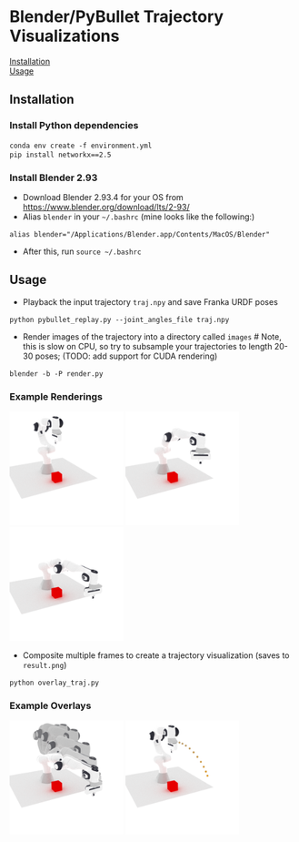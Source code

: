 # Blender/PyBullet Trajectory Visualizations

[Installation](#install)<br />
[Usage](#usage)<br />

<a name="install"></a>
## Installation
### Install Python dependencies
```
conda env create -f environment.yml
pip install networkx==2.5
```

### Install Blender 2.93
* Download Blender 2.93.4 for your OS from https://www.blender.org/download/lts/2-93/
* Alias `blender` in your `~/.bashrc` (mine looks like the following:)
```
alias blender="/Applications/Blender.app/Contents/MacOS/Blender"
```
* After this, run `source ~/.bashrc`


<a name="usage"></a>
## Usage
* Playback the input trajectory `traj.npy` and save Franka URDF poses
```
python pybullet_replay.py --joint_angles_file traj.npy
```
* Render images of the trajectory into a directory called `images` # Note, this is slow on CPU, so try to subsample your trajectories to length 20-30 poses; (TODO: add support for CUDA rendering)
```
blender -b -P render.py 
```
### Example Renderings
<p float="left">
 <img src="https://github.com/priyasundaresan/blender_bullet_traj_vis/blob/main/images_traj/000.png" height="200">
 <img src="https://github.com/priyasundaresan/blender_bullet_traj_vis/blob/main/images_traj/015.png" height="200">
 <img src="https://github.com/priyasundaresan/blender_bullet_traj_vis/blob/main/images_traj/020.png" height="200">
</p>

* Composite multiple frames to create a trajectory visualization (saves to `result.png`)
```
python overlay_traj.py
```
### Example Overlays
<p float="left">
 <img src="https://github.com/priyasundaresan/blender_bullet_traj_vis/blob/main/result.png" height="200">
 <img src="https://github.com/priyasundaresan/blender_bullet_traj_vis/blob/main/result_waypoints.png" height="200">
</p>
